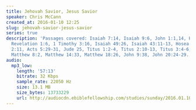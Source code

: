 ```yaml
---
title: Jehovah Savior, Jesus Savior
speaker: Chris McCann
created_at: 2016-01-10 12:25
slug: jehovah-savior-jesus-savior
series: true
description: 'Passages covered: Isaiah 7:14, Isaiah 9:6, John 1:1,14, Hebrews 1:6-8,
  Revelation 1:6, 1 Timothy 3:16, Isaiah 49:26, Isaiah 43:11-13, Hosea 13:4, Luke
  2:11, Acts 5:29-31, Jude 25, Titus 1:2-4, Titus 2:10-13, Titus 3:4-6, Matthew 4:8-10,
  Matthew 8:2, Matthew 14:33, Matthew 18:26, John 9:38, John 20:24-29.'
audio:
  mp3_low:
    length: '57:13'
    bitrate: 32 Kbps
    sample_rate: 22050 Hz
    size: 13.1 MB
    size_bytes: 13733229
    url: http://audiocdn.ebiblefellowship.com/studies/sunday/2016.01.10_McCann_-_Jehovah_Savior_Jesus_Savior.mp3
---
```

